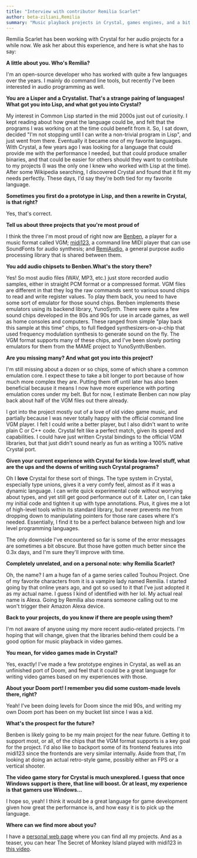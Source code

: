 ```yaml
---
title: "Interview with contributor Remilia Scarlet"
author: beta-ziliani,Remilia
summary: "Music playback projects in Crystal, games engines, and a bit of Lisp"
---
```


Remilia Scarlet has been working with Crystal for her audio projects for a while now. We ask her about this experience, and here is what she has to say:

**A little about you. Who's Remilia?**

I'm an open-source developer who has worked with quite a few languages over the years. I mainly do command line tools, but recently I've been interested in audio programming as well.

**You are a Lisper and a Crystalist. That's a strange pairing of languages! What got you into Lisp, and what got you into Crystal?**

My interest in Common Lisp started in the mid 2000s just out of curiosity. I kept reading about how great the language could be, and felt that the programs I was working on at the time could benefit from it. So, I sat down, decided "I'm not stopping until I can write a non-trivial program in Lisp", and just went from there. Eventually it became one of my favorite languages. With Crystal, a few years ago I was looking for a language that could provide me with the performance I needed, but that could produce smaller binaries, and that could be easier for others should they want to contribute to my projects (I was the only one I knew who worked with Lisp at the time). After some Wikipedia searching, I discovered Crystal and found that it fit my needs perfectly.
These days, I'd say they're both tied for my favorite language.

**Sometimes you first do a prototype in Lisp, and then a rewrite in Crystal, is that right?**

Yes, that's correct.

**Tell us about three projects that you're most proud of**

I think the three I'm most proud of right now are [Benben](https://chiselapp.com/user/MistressRemilia/repository/benben/index), a player for a music format called VGM; [midi123](https://chiselapp.com/user/MistressRemilia/repository/midi123/index), a command line MIDI player that can use SoundFonts for audio synthesis; and [RemiAudio](https://chiselapp.com/user/MistressRemilia/repository/remiaudio/index), a general purpose audio processing library that is shared between them.

**You add audio chipsets to Benben.What's the story there?**

Yes! So most audio files (WAV, MP3, etc.) just store recorded audio samples, either in straight PCM format or a compressed format. VGM files are different in that they log the raw commands sent to various sound chips to read and write register values. To play them back, you need to have some sort of emulator for those sound chips. Benben implements these emulators using its backend library, YunoSynth. There were quite a few sound chips developed in the 80s and 90s for use in arcade games, as well as home consoles and computers. These ranged from simple "play back this sample at this time" chips, to full fledged synthesizers-on-a-chip that used frequency modulation synthesis to generate sound on the fly. The VGM format supports many of these chips, and I've been slowly porting emulators for them from the MAME project to YunoSynth/Benben.

**Are you missing many? And what got you into this project?**

I'm still missing about a dozen or so chips, some of which share a common emulation core. I expect these to take a bit longer to port because of how much more complex they are. Putting them off until later has also been beneficial because it means I now have more experience with porting emulation cores under my belt. But for now, I estimate Benben can now play back about half of the VGM files out there already.

I got into the project mostly out of a love of old video game music, and partially because I was never totally happy with the official command line VGM player. I felt I could write a better player, but I also didn't want to write plain C or C++ code. Crystal felt like a perfect match, given its speed and capabilities. I could have just written Crystal bindings to the official VGM libraries, but that just didn't sound nearly as fun as writing a 100% native Crystal port.

**Given your current experience with Crystal for kinda low-level stuff, what are the ups and the downs of writing such Crystal programs?**

Oh I **love** Crystal for these sort of things. The type system in Crystal, especially type unions, gives it a very comfy feel, almost as if it was a dynamic language. I can write quick experimental code without worrying about types, and yet still get good performance out of it. Later on, I can take my initial code and tighten it up with type annotations. Plus, it gives me a lot of high-level tools within its standard library, but never prevents me from dropping down to manipulating pointers for those rare cases where it's needed. Essentially, I find it to be a perfect balance between high and low level programming languages.

The only downside I've encountered so far is some of the error messages are sometimes a bit obscure. But those have gotten much better since the 0.3x days, and I'm sure they'll improve with time.

**Completely unrelated, and on a personal note: why Remilia Scarlet?**

Oh, the name? I am a huge fan of a game series called Touhou Project. One of my favorite characters from it is a vampire lady named Remilia. I started going by that online years ago, and got so used to it that I've just adopted it as my actual name. I guess I kind of identified with her lol. My actual real name is Alexa. Going by Remilia also means someone calling out to me won't trigger their Amazon Alexa device.

**Back to your projects, do you know if there are people using them?**

I'm not aware of anyone using my more recent audio-related projects. I'm hoping that will change, given that the libraries behind them could be a good option for music playback in video games.

**You mean, for video games made in Crystal?**

Yes, exactly! I've made a few prototype engines in Crystal, as well as an unfinished port of Doom, and feel that it could be a great language for writing video games based on my experiences with those.

**About your Doom port! I remember you did some custom-made levels there, right?**

Yeah! I've been doing levels for Doom since the mid 90s, and writing my own Doom port has been on my bucket list since I was a kid.

**What's the prospect for the future?**

Benben is likely going to be my main project for the near future. Getting it to support most, or all, of the chips that the VGM format supports is a key goal for the project. I'd also like to backport some of its frontend features into midi123 since the frontends are very similar internally. Aside from that, I'm looking at doing an actual retro-style game, possibly either an FPS or a vertical shooter.

**The video game story for Crystal is much unexplored. I guess that once Windows support is there, that line will boost. Or at least, my experience is that gamers use Windows…**

I hope so, yeah! I think it would be a great language for game development given how great the performance is, and how easy it is to pick up the language.

**Where can we find more about you?**

I have a [personal web page](https://remilia.sdf.org/) where you can find all my projects. And as a teaser, you can hear The Secret of Monkey Island played with midi123 in [this video](https://www.youtube.com/watch?v=UX2in-whUik).
